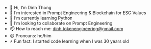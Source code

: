 - 👋 Hi, I’m Dinh Thong
- 👀 I’m interested in Prompt Engineering & Blockchain for ESG Values
- 🌱 I’m currently learning Python
- 💞️ I’m looking to collaborate on Prompt Engineering
- 📫 How to reach me: dinh.tokenengineering@gmail.com
- 😄 Pronouns: he/him
- ⚡ Fun fact: I started code learning when I was 30 years old

<!---
dinh-tokenengineering/dinh-tokenengineering is a ✨ special ✨ repository because its `README.md` (this file) appears on your GitHub profile.
You can click the Preview link to take a look at your changes.
--->
